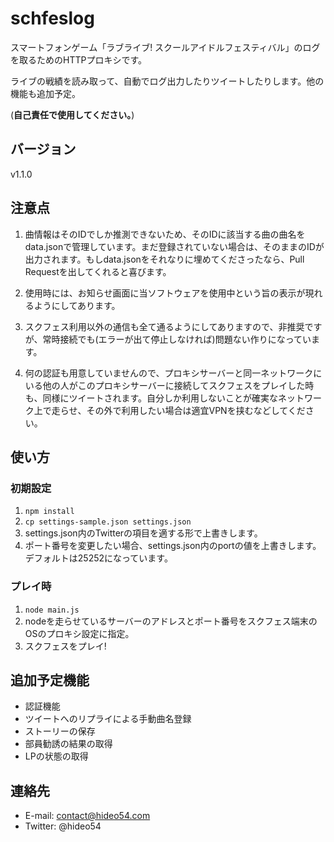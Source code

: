# schfeslog

スマートフォンゲーム「ラブライブ! スクールアイドルフェスティバル」のログを取るためのHTTPプロキシです。

ライブの戦績を読み取って、自動でログ出力したりツイートしたりします。他の機能も追加予定。

(**自己責任で使用してください。**)

## バージョン

v1.1.0

## 注意点

1. 曲情報はそのIDでしか推測できないため、そのIDに該当する曲の曲名をdata.jsonで管理しています。まだ登録されていない場合は、そのままのIDが出力されます。もしdata.jsonをそれなりに埋めてくださったなら、Pull Requestを出してくれると喜びます。

2. 使用時には、お知らせ画面に当ソフトウェアを使用中という旨の表示が現れるようにしてあります。

3. スクフェス利用以外の通信も全て通るようにしてありますので、非推奨ですが、常時接続でも(エラーが出て停止しなければ)問題ない作りになっています。

4. 何の認証も用意していませんので、プロキシサーバーと同一ネットワークにいる他の人がこのプロキシサーバーに接続してスクフェスをプレイした時も、同様にツイートされます。自分しか利用しないことが確実なネットワーク上で走らせ、その外で利用したい場合は適宜VPNを挟むなどしてください。

## 使い方

### 初期設定

1. `npm install`
2. `cp settings-sample.json settings.json`
3. settings.json内のTwitterの項目を適する形で上書きします。
4. ポート番号を変更したい場合、settings.json内のportの値を上書きします。デフォルトは25252になっています。

### プレイ時

1. `node main.js`
2. nodeを走らせているサーバーのアドレスとポート番号をスクフェス端末のOSのプロキシ設定に指定。
3. スクフェスをプレイ!

## 追加予定機能

* 認証機能
* ツイートへのリプライによる手動曲名登録
* ストーリーの保存
* 部員勧誘の結果の取得
* LPの状態の取得

## 連絡先

* E-mail: contact@hideo54.com
* Twitter: @hideo54
